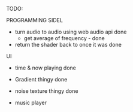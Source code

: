 TODO:

PROGRAMMING SIDEL

- turn audio to audio using web audio api done
  - get average of frequency - done
- return the shader back to once it was done

UI

- time & now playing done
- Gradient thingy done
- noise texture thingy done

- music player

